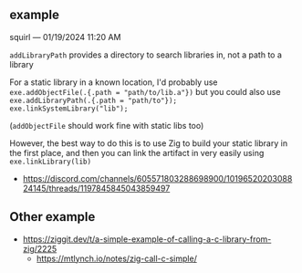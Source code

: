 ## example

squirl — 01/19/2024 11:20 AM

`addLibraryPath` provides a directory to search libraries in, not a path to a library

For a static library in a known location, I'd probably use `exe.addObjectFile(.{.path = "path/to/lib.a"})` but you could also use `exe.addLibraryPath(.{.path = "path/to"}); exe.linkSystemLibrary("lib");`

(`addObjectFile` should work fine with static libs too)

However, the best way to do this is to use Zig to build your static library in the first place, and then you can link the artifact in very easily using `exe.linkLibrary(lib)`

- https://discord.com/channels/605571803288698900/1019652020308824145/threads/1197845845043859497

## Other example

- https://ziggit.dev/t/a-simple-example-of-calling-a-c-library-from-zig/2225
  - https://mtlynch.io/notes/zig-call-c-simple/
